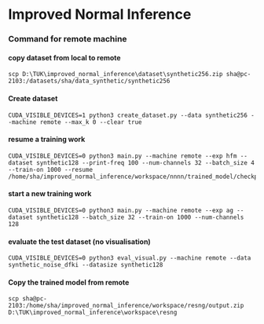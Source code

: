 # Improved Normal Inference

### Command for remote machine

#### copy dataset from local to remote

```
scp D:\TUK\improved_normal_inference\dataset\synthetic256.zip sha@pc-2103:/datasets/sha/data_synthetic/synthetic256
```

#### Create dataset

```
CUDA_VISIBLE_DEVICES=1 python3 create_dataset.py --data synthetic256 --machine remote --max_k 0 --clear true
```

#### resume a training work

```
CUDA_VISIBLE_DEVICES=0 python3 main.py --machine remote --exp hfm --dataset synthetic128 --print-freq 100 --num-channels 32 --batch_size 4 --train-on 1000 --resume /home/sha/improved_normal_inference/workspace/nnnn/trained_model/checkpoint.pth.tar
```

#### start a new training work

```
CUDA_VISIBLE_DEVICES=0 python3 main.py --machine remote --exp ag --dataset synthetic128 --batch_size 32 --train-on 1000 --num-channels 128
```

#### evaluate the test dataset (no visualisation)

```
CUDA_VISIBLE_DEVICES=0 python3 eval_visual.py --machine remote --data synthetic_noise_dfki --datasize synthetic128
```

#### Copy the trained model from remote

```
scp sha@pc-2103:/home/sha/improved_normal_inference/workspace/resng/output.zip D:\TUK\improved_normal_inference\workspace\resng
```
